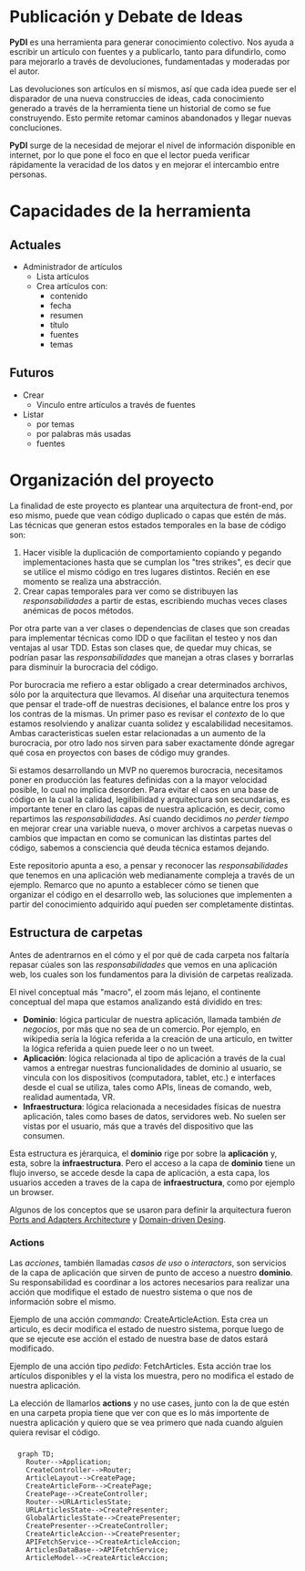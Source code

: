 # Publicación y Debate de Ideas
**PyDI** es una herramienta para generar conocimiento colectivo. Nos ayuda a escribir un artículo con fuentes y a publicarlo, tanto para difundirlo, como para mejorarlo a través de devoluciones, fundamentadas y moderadas por el autor.

Las devoluciones son artículos en sí mismos, así que cada idea puede ser el disparador de una nueva construccies de ideas, cada conocimiento generado a través de la herramienta tiene un historial de como se fue construyendo. Esto permite retomar caminos abandonados y llegar nuevas concluciones.

**PyDI** surge de la necesidad de mejorar el nivel de información disponible en internet, por lo que pone el foco en que el lector pueda verificar rápidamente la veracidad de los datos y en mejorar el intercambio entre personas.

# Capacidades de la herramienta

## Actuales
* Administrador de artículos
  * Lista artículos
  * Crea artículos con:
    * contenido
    * fecha
    * resumen
    * título
    * fuentes
    * temas
## Futuros
* Crear
  * Vinculo entre artículos a través de fuentes
* Listar
  * por temas
  * por palabras más usadas
  * fuentes

# Organización del proyecto

La finalidad de este proyecto es plantear una arquitectura de front-end, por eso mismo, puede que vean código duplicado o capas que estén de más. Las técnicas que generan estos estados temporales en la base de código son:

1) Hacer visible la duplicación de comportamiento copiando y pegando implementaciones hasta que se cumplan los "tres strikes", es decir que se utilice el mismo código en tres lugares distintos. Recién en ese momento se realiza una abstracción.
2) Crear capas temporales para ver como se distribuyen las *responsabilidades* a partir de estas, escribiendo muchas veces clases anémicas de pocos métodos.

Por otra parte van a ver clases o dependencias de clases que son creadas para implementar técnicas como IDD o que facilitan el testeo y nos dan ventajas al usar TDD. Estas son clases que, de quedar muy chicas, se podrían pasar las *responsabilidades* que manejan a otras clases y borrarlas para disminuir la burocracia del código.

Por burocracia me refiero a estar obligado a crear determinados archivos, sólo por la arquitectura que llevamos. Al diseñar una arquitectura tenemos que pensar el trade-off de nuestras decisiones, el balance entre los pros y los contras de la mismas. Un primer paso es revisar el *contexto* de lo que estamos resolviendo y analizar cuanta solidez y escalabilidad necesitamos. Ambas caracteristicas suelen estar relacionadas a un aumento de la burocracia, por otro lado nos sirven para saber exactamente dónde agregar qué cosa en proyectos con bases de código muy grandes.

Si estamos desarrollando un MVP no queremos burocracia, necesitamos poner en producción las features definidas con a la mayor velocidad posible, lo cual no implica desorden. Para evitar el caos en una base de código en la cual la calidad, legilibilidad y arquitectura son secundarias, es importante tener en claro las capas de nuestra aplicación, es decir, como repartimos las *responsabilidades*. Así cuando decidimos *no perder tiempo* en mejorar crear una variable nueva, o mover archivos a carpetas nuevas o cambios que impactan en como se comunican las distintas partes del código, sabemos a consciencia qué deuda técnica estamos dejando.

Este repositorio apunta a eso, a pensar y reconocer las *responsabilidades* que tenemos en una aplicación web medianamente compleja a través de un ejemplo. Remarco que no apunto a establecer cómo se tienen que organizar el código en el desarrollo web, las soluciones que implementen a partir del conocimiento adquirido aquí pueden ser completamente distintas.

## Estructura de carpetas

Antes de adentrarnos en el cómo y el por qué de cada carpeta nos faltaría repasar cúales son las *responsabilidades* que vemos en una aplicación web, los cuales son los fundamentos para la división de carpetas realizada.

El nivel conceptual más "macro", el zoom más lejano, el continente conceptual del mapa que estamos analizando está dividido en tres:

* **Dominio**: lógica particular de nuestra aplicación, llamada también *de negocios*, por más que no sea de un comercio. Por ejemplo, en wikipedia sería la lógica referida a la creación de una articulo, en twitter la lógica referida a quien puede leer o no un tweet.
* **Aplicación**: lógica relacionada al tipo de aplicación a través de la cual vamos a entregar nuestras funcionalidades de dominio al usuario, se vincula con los dispositivos (computadora, tablet, etc.) e interfaces desde el cual se utiliza, tales como APIs, lineas de comando, web, realidad aumentada, VR.
* **Infraestructura**: lógica relacionada a necesidades físicas de nuestra aplicación, tales como bases de datos, servidores web. No suelen ser vistas por el usuario, más que a través del dispositivo que las consumen. 

Esta estructura es jérarquica, el **dominio** rige por sobre la **aplicación** y, esta, sobre la **infraestructura**. Pero el acceso a la capa de **dominio** tiene un flujo inverso, se accede desde la capa de aplicación, a esta capa, los usuarios acceden a traves de la capa de **infraestructura**, como por ejemplo un browser.

Algunos de los conceptos que se usaron para definir la arquitectura fueron [Ports and Adapters Architecture](https://en.wikipedia.org/wiki/Hexagonal_architecture_(software)) y [Domain-driven Desing](https://en.wikipedia.org/wiki/Hexagonal_architecture_(software)).

### Actions
Las *acciones*, también llamadas *casos de uso* o *interactors*, son servicios de la capa de aplicación que sirven de punto de acceso a nuestro **dominio**. Su responsabilidad es coordinar a los actores necesarios para realizar una acción que modifique el estado de nuestro sistema o que nos de información sobre el mismo.

Ejemplo de una acción *commando*: CreateArticleAction. Esta crea un articulo, es decir modifica el estado de nuestro sistema, porque luego de que se ejecute ese acción el estado de nuestra base de datos estará modificado.

Ejemplo de una acción tipo *pedido*: FetchArticles. Esta acción trae los artículos disponibles y el la vista los muestra, pero no modifica el estado de nuestra aplicación.

La elección de llamarlos **actions** y no use cases, junto con la de que estén en una carpeta propia tiene que ver con que es lo más importente de nuestra aplicación y quiero que se vea primero que nada cuando alguien quiera revisar el código.

### 

```mermaid
  graph TD;
    Router-->Application;
    CreateController-->Router;
    ArticleLayout-->CreatePage;
    CreateArticleForm-->CreatePage;
    CreatePage-->CreateController;
    Router-->URLArticlesState;
    URLArticlesState-->CreatePresenter;
    GlobalArticlesState-->CreatePresenter;
    CreatePresenter-->CreateController;
    CreateArticleAccion-->CreatePresenter;
    APIFetchService-->CreateArticleAccion;
    ArticlesDataBase-->APIFetchService;
    ArticleModel-->CreateArticleAccion;
```
